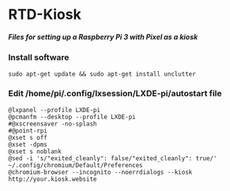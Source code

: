 # RTD-Kiosk
##### Files for setting up a Raspberry Pi 3 with Pixel as a kiosk

### Install software
``` shell
sudo apt-get update && sudo apt-get install unclutter
```

### Edit /home/pi/.config/lxsession/LXDE-pi/autostart file
``` shell
@lxpanel --profile LXDE-pi
@pcmanfm --desktop --profile LXDE-pi
#@xscreensaver -no-splash
#@point-rpi
@xset s off
@xset -dpms
@xset s noblank
@sed -i 's/"exited_cleanly": false/"exited_cleanly": true/' ~/.config/chromium/Default/Preferences
@chromium-browser --incognito --noerrdialogs --kiosk http://your.kiosk.website
```
